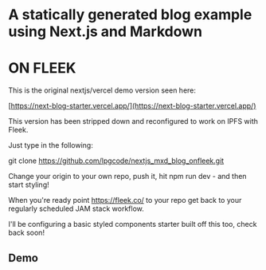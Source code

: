 # A statically generated blog example using Next.js and Markdown 

# ON FLEEK

This is the original nextjs/vercel demo version seen here:

[https://next-blog-starter.vercel.app/](https://next-blog-starter.vercel.app/)

This version has been stripped down and reconfigured to work on IPFS with Fleek.

Just type in the following:

git clone https://github.com/lpgcode/nextjs_mxd_blog_onfleek.git 

Change your origin to your own repo, push it, hit npm run dev - and then start styling!

When you're ready point https://fleek.co/ to your repo get back to your regularly scheduled JAM stack workflow.

I'll be configuring a basic styled components starter built off this too, check back soon!

## Demo